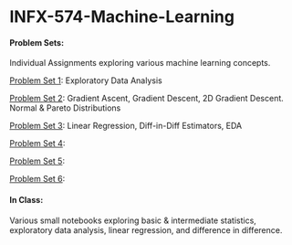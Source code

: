 # INFX-574-Machine-Learning

#### Problem Sets: 
Individual Assignments exploring various machine learning concepts.

[Problem Set 1](https://github.com/axelnine/INFX-574-Machine-Learning/tree/master/Problem%20Sets/Problem%20Set%201): Exploratory Data Analysis

[Problem Set 2](https://github.com/axelnine/INFX-574-Machine-Learning/tree/master/Problem%20Sets/Problem%20Set%202): 
Gradient Ascent, Gradient Descent, 2D Gradient Descent. Normal & Pareto Distributions

[Problem Set 3](https://github.com/axelnine/INFX-574-Machine-Learning/tree/master/Problem%20Sets/Problem%20Set%203): Linear Regression, Diff-in-Diff Estimators, EDA

[Problem Set 4](https://github.com/axelnine/INFX-574-Machine-Learning/tree/master/Problem%20Sets/Problem%20Set%204):

[Problem Set 5](https://github.com/axelnine/INFX-574-Machine-Learning/tree/master/Problem%20Sets/Problem%20Set%205):

[Problem Set 6](https://github.com/axelnine/INFX-574-Machine-Learning/tree/master/Problem%20Sets/Problem%20Set%206):

#### In Class:
Various small notebooks exploring basic & intermediate statistics, exploratory data analysis, linear regression, and difference in difference.
